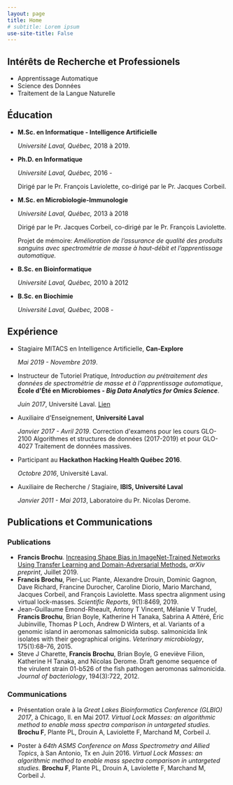 ```yaml
---
layout: page
title: Home
# subtitle: Lorem ipsum
use-site-title: False
---
```


## Intérêts de Recherche et Professionels

- Apprentissage Automatique
- Science des Données
- Traitement de la Langue Naturelle

## Éducation

- **M.Sc. en Informatique - Intelligence Artificielle** 

    *Université Laval, Québec,* 2018 à 2019.
    
- **Ph.D. en Informatique** 
    
    *Université Laval, Québec,* 2016 - 
    
    Dirigé par le Pr. François Laviolette, co-dirigé par le Pr. Jacques Corbeil.
    
- **M.Sc. en Microbiologie-Immunologie** 
    
    *Université Laval, Québec,* 2013 à 2018
    
    Dirigé par le Pr. Jacques Corbeil, co-dirigé par le Pr. François Laviolette.
    
    Projet de mémoire: *Amélioration de l’assurance de qualité des produits sanguins avec spectrométrie de masse à haut-débit et l’apprentissage automatique.*
    
- **B.Sc. en Bioinformatique** 
    
    *Université Laval, Québec,* 2010 à 2012
    
- **B.Sc. en Biochimie** 
    
    *Université Laval, Québec,* 2008 -

## Expérience

 - Stagiaire MITACS en Intelligence Artificielle, **Can-Explore**
 
     *Mai 2019 - Novembre 2019*. 
     
 - Instructeur de Tutoriel Pratique, *Introduction au prétraitement des données de spectrométrie de masse et à l'apprentissage automatique*, **École d'Été en Microbiomes - *Big Data Analytics for Omics Science***.
 
     *Juin 2017*, Université Laval. [Lien](https://bioinformaticsdotca.github.io/mss_2017)
     
 - Auxiliaire d'Enseignement, **Université Laval**
 
     *Janvier 2017 - Avril 2019*. Correction d'examens pour les cours GLO-2100 Algorithmes et structures de données (2017-2019) et pour GLO-4027 Traitement de données massives.
     
 - Participant au **Hackathon Hacking Health Québec 2016**.
 
     *Octobre 2016*, Université Laval.
     
 - Auxiliaire de Recherche / Stagiaire, **IBIS, Université Laval**
 
     *Janvier 2011 -  Mai 2013*, Laboratoire du Pr. Nicolas Derome.

## Publications et Communications

### Publications

 - __Francis Brochu__. [Increasing Shape Bias in ImageNet-Trained Networks Using Transfer Learning and Domain-Adversarial Methods.](https://arxiv.org/abs/1907.12892) *arXiv preprint*, Juillet 2019.
 - __Francis Brochu__, Pier-Luc Plante, Alexandre Drouin, Dominic Gagnon, Dave Richard, Francine Durocher, Caroline Diorio, Mario Marchand, Jacques Corbeil,  and  François  Laviolette.   Mass  spectra  alignment  using  virtual  lock-masses. *Scientific Reports*, 9(1):8469, 2019.
 - Jean-Guillaume  Emond-Rheault,  Antony  T  Vincent,  Mélanie  V  Trudel, __Francis Brochu__, Brian Boyle, Katherine H Tanaka, Sabrina A Attéré, Éric Jubinville, Thomas P Loch, Andrew D Winters, et al. Variants of a genomic island in aeromonas salmonicida subsp. salmonicida link isolates with their geographical origins. *Veterinary microbiology*, 175(1):68–76, 2015.
 -  Steve J  Charette,  __Francis  Brochu__,  Brian  Boyle,  G eneviève Filion,  Katherine H  Tanaka,  and  Nicolas  Derome. Draft genome sequence of the virulent strain 01-b526 of the fish pathogen aeromonas salmonicida. *Journal of bacteriology*, 194(3):722, 2012.

### Communications

- Présentation orale à la *Great Lakes Bioinformatics Conference (GLBIO) 2017*, à Chicago, Il. en Mai 2017. *Virtual Lock Masses: an algorithmic method to enable mass spectra comparison in untargeted studies.* **Brochu F**, Plante PL, Drouin A, Laviolette F, Marchand M, Corbeil J.

- Poster à *64th ASMS Conference on Mass Spectrometry and Allied Topics*, à San Antonio, Tx en Juin 2016. *Virtual Lock Masses: an algorithmic method to enable mass spectra comparison in untargeted studies.* **Brochu F**, Plante PL, Drouin A, Laviolette F, Marchand M, Corbeil J.
